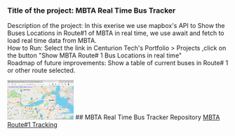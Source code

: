 ### Title of the project: MBTA Real Time Bus Tracker
Description of the project: In this exerise we use mapbox's API to Show the Buses Locations in Route#1 of MBTA in real time, we use await and fetch to load real time data from MBTA.<br>
How to Run: Select the link in Centurion Tech's Portfolio > Projects ,click on the button "Show MBTA Route# 1 Bus Locations in real time" <br>
Roadmap of future improvements: Show a table of current buses in Route# 1 or other route selected.

<img src="mbta.png" width="30%" height="30%">
## MBTA Real Time Bus Tracker Repository
<a href="https://github.com/CenturionTech/mbta">MBTA Route#1 Tracking </a>
